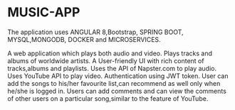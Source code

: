 # MUSIC-APP

The application uses ANGULAR 8,Bootstrap,
SPRING BOOT,
MYSQL,MONGODB,
DOCKER and MICROSERVICES.

A web application which plays both audio and video.
Plays tracks and albums of worldwide artists.
A User-friendly UI with rich content of tracks,albums and playlists.
Uses the API of Napster.com to play audio.
Uses YouTube API to play video.
Authentication using JWT token.
User can add the songs to his/her favourite list,can recommend as well only when he/she is logged in.
Users can add comments and can view the comments of other users on a particular song,similar to the feature of YouTube.
